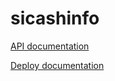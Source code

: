 # sicashinfo

[API documentation](https://github.com/SIProjects/sicashinfo-api/blob/master/README.md)

[Deploy documentation](https://github.com/SIProjects/sicashinfo/blob/master/doc/deploy.md)
